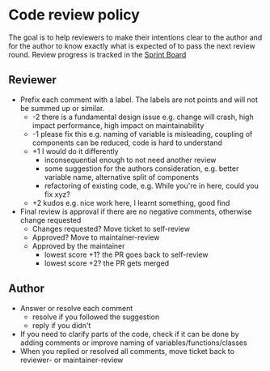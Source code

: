 # Code review policy

The goal is to help reviewers to make their intentions clear to the author and for the author to know exactly what is expected of to pass the next review round.
Review progress is tracked in the [Sprint Board](https://github.com/orgs/ParabolInc/projects/1)

## Reviewer

- Prefix each comment with a label. The labels are not points and will not be summed up or similar.
    - -2 there is a fundamental design issue
    e.g. change will crash, high impact performance, high impact on maintainability
    - -1 please fix this
    e.g. naming of variable is misleading, coupling of components can be reduced, code is hard to understand
    - +1 I would do it differently
      - inconsequential enough to not need another review
      - some suggestion for the authors consideration, e.g. better variable name, alternative split of components
      - refactoring of existing code, e.g. While you're in here, could you fix xyz?
    - +2 kudos
    e.g. nice work here, I learnt something, good find
- Final review is approval if there are no negative comments, otherwise change requested
    - Changes requested? Move ticket to self-review
    - Approved? Move to maintainer-review
    - Approved by the maintainer
      - lowest score +1? the PR goes back to self-review
      - lowest score +2? the PR gets merged

## Author

- Answer or resolve each comment
    - resolve if you followed the suggestion
    - reply if you didn't
- If you need to clarify parts of the code, check if it can be done by adding comments or improve naming of variables/functions/classes
- When you replied or resolved all comments, move ticket back to reviewer- or maintainer-review
